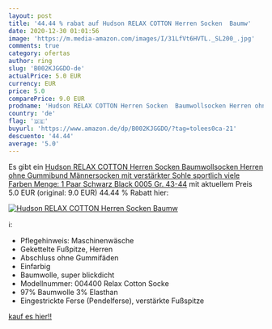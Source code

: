 ```yaml
---
layout: post
title: '44.44 % rabat auf Hudson RELAX COTTON Herren Socken  Baumw'
date: 2020-12-30 01:01:56
image: 'https://m.media-amazon.com/images/I/31LfVt6HVTL._SL200_.jpg'
comments: true
category: ofertas
author: ring
slug: 'B002KJGGDO-de'
actualPrice: 5.0 EUR
currency: EUR
price: 5.0
comparePrice: 9.0 EUR
prodname: 'Hudson RELAX COTTON Herren Socken  Baumwollsocken Herren ohne Gummibund  Männersocken mit verstärkter Sohle  sportlich  viele Farben  Menge: 1 Paar  Schwarz  Black 0005   Gr. 43-44'
country: 'de'
flag: '🇩🇪'
buyurl: 'https://www.amazon.de/dp/B002KJGGDO/?tag=tolees0ca-21'
descuento: '44.44'
average: '5.0'
---
```


Es gibt ein [Hudson RELAX COTTON Herren Socken  Baumwollsocken Herren ohne Gummibund  Männersocken mit verstärkter Sohle  sportlich  viele Farben  Menge: 1 Paar  Schwarz  Black 0005   Gr. 43-44](https://www.amazon.de/dp/B002KJGGDO/?tag=tolees0ca-21) mit aktuellem Preis 5.0 EUR (original: 9.0 EUR) 44.44 % Rabatt hier:

[![Hudson RELAX COTTON Herren Socken  Baumw](https://m.media-amazon.com/images/I/31LfVt6HVTL._SL200_.jpg)](https://www.amazon.de/dp/B002KJGGDO/?tag=tolees0ca-21)

ℹ️:

- Pflegehinweis: Maschinenwäsche
- Gekettelte Fußpitze, Herren
- Abschluss ohne Gummifäden
- Einfarbig
- Baumwolle, super blickdicht
- Modellnummer: 004400 Relax Cotton Socke
- 97% Baumwolle 3% Elasthan
- Eingestrickte Ferse (Pendelferse), verstärkte Fußspitze

[kauf es hier!!](https://www.amazon.de/dp/B002KJGGDO/?tag=tolees0ca-21)

